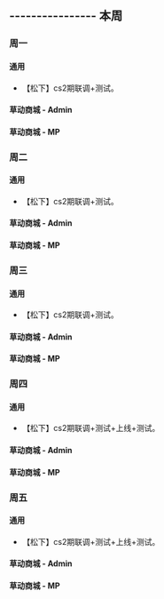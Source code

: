 ## ---------------- 本周

### 周一
#### 通用
* 【松下】cs2期联调+测试。
#### 草动商城 - Admin
#### 草动商城 - MP

### 周二
#### 通用
* 【松下】cs2期联调+测试。
#### 草动商城 - Admin
#### 草动商城 - MP

### 周三
#### 通用
* 【松下】cs2期联调+测试。
#### 草动商城 - Admin
#### 草动商城 - MP

### 周四
#### 通用
* 【松下】cs2期联调+测试+上线+测试。
#### 草动商城 - Admin
#### 草动商城 - MP

### 周五
#### 通用
* 【松下】cs2期联调+测试+上线+测试。
#### 草动商城 - Admin
#### 草动商城 - MP
